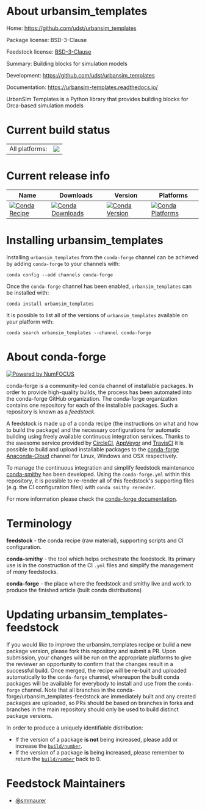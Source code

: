 About urbansim_templates
========================

Home: https://github.com/udst/urbansim_templates

Package license: BSD-3-Clause

Feedstock license: [BSD-3-Clause](https://github.com/conda-forge/urbansim_templates-feedstock/blob/master/LICENSE.txt)

Summary: Building blocks for simulation models

Development: https://github.com/udst/urbansim_templates

Documentation: https://urbansim-templates.readthedocs.io/

UrbanSim Templates is a Python library that provides building blocks for Orca-based simulation models

Current build status
====================


<table><tr><td>All platforms:</td>
    <td>
      <a href="https://dev.azure.com/conda-forge/feedstock-builds/_build/latest?definitionId=6155&branchName=master">
        <img src="https://dev.azure.com/conda-forge/feedstock-builds/_apis/build/status/urbansim_templates-feedstock?branchName=master">
      </a>
    </td>
  </tr>
</table>

Current release info
====================

| Name | Downloads | Version | Platforms |
| --- | --- | --- | --- |
| [![Conda Recipe](https://img.shields.io/badge/recipe-urbansim_templates-green.svg)](https://anaconda.org/conda-forge/urbansim_templates) | [![Conda Downloads](https://img.shields.io/conda/dn/conda-forge/urbansim_templates.svg)](https://anaconda.org/conda-forge/urbansim_templates) | [![Conda Version](https://img.shields.io/conda/vn/conda-forge/urbansim_templates.svg)](https://anaconda.org/conda-forge/urbansim_templates) | [![Conda Platforms](https://img.shields.io/conda/pn/conda-forge/urbansim_templates.svg)](https://anaconda.org/conda-forge/urbansim_templates) |

Installing urbansim_templates
=============================

Installing `urbansim_templates` from the `conda-forge` channel can be achieved by adding `conda-forge` to your channels with:

```
conda config --add channels conda-forge
```

Once the `conda-forge` channel has been enabled, `urbansim_templates` can be installed with:

```
conda install urbansim_templates
```

It is possible to list all of the versions of `urbansim_templates` available on your platform with:

```
conda search urbansim_templates --channel conda-forge
```


About conda-forge
=================

[![Powered by NumFOCUS](https://img.shields.io/badge/powered%20by-NumFOCUS-orange.svg?style=flat&colorA=E1523D&colorB=007D8A)](http://numfocus.org)

conda-forge is a community-led conda channel of installable packages.
In order to provide high-quality builds, the process has been automated into the
conda-forge GitHub organization. The conda-forge organization contains one repository
for each of the installable packages. Such a repository is known as a *feedstock*.

A feedstock is made up of a conda recipe (the instructions on what and how to build
the package) and the necessary configurations for automatic building using freely
available continuous integration services. Thanks to the awesome service provided by
[CircleCI](https://circleci.com/), [AppVeyor](https://www.appveyor.com/)
and [TravisCI](https://travis-ci.com/) it is possible to build and upload installable
packages to the [conda-forge](https://anaconda.org/conda-forge)
[Anaconda-Cloud](https://anaconda.org/) channel for Linux, Windows and OSX respectively.

To manage the continuous integration and simplify feedstock maintenance
[conda-smithy](https://github.com/conda-forge/conda-smithy) has been developed.
Using the ``conda-forge.yml`` within this repository, it is possible to re-render all of
this feedstock's supporting files (e.g. the CI configuration files) with ``conda smithy rerender``.

For more information please check the [conda-forge documentation](https://conda-forge.org/docs/).

Terminology
===========

**feedstock** - the conda recipe (raw material), supporting scripts and CI configuration.

**conda-smithy** - the tool which helps orchestrate the feedstock.
                   Its primary use is in the construction of the CI ``.yml`` files
                   and simplify the management of *many* feedstocks.

**conda-forge** - the place where the feedstock and smithy live and work to
                  produce the finished article (built conda distributions)


Updating urbansim_templates-feedstock
=====================================

If you would like to improve the urbansim_templates recipe or build a new
package version, please fork this repository and submit a PR. Upon submission,
your changes will be run on the appropriate platforms to give the reviewer an
opportunity to confirm that the changes result in a successful build. Once
merged, the recipe will be re-built and uploaded automatically to the
`conda-forge` channel, whereupon the built conda packages will be available for
everybody to install and use from the `conda-forge` channel.
Note that all branches in the conda-forge/urbansim_templates-feedstock are
immediately built and any created packages are uploaded, so PRs should be based
on branches in forks and branches in the main repository should only be used to
build distinct package versions.

In order to produce a uniquely identifiable distribution:
 * If the version of a package **is not** being increased, please add or increase
   the [``build/number``](https://conda.io/docs/user-guide/tasks/build-packages/define-metadata.html#build-number-and-string).
 * If the version of a package **is** being increased, please remember to return
   the [``build/number``](https://conda.io/docs/user-guide/tasks/build-packages/define-metadata.html#build-number-and-string)
   back to 0.

Feedstock Maintainers
=====================

* [@smmaurer](https://github.com/smmaurer/)

